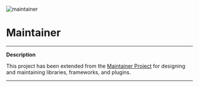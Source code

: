 ![maintainer](https://cdn.glitch.com/4e53cd53-db7a-4126-950a-47ec03902b02%2Fhacker.png?v=1591365090437)

# Maintainer
____
**Description**

This project has been extended from the <a href="https://glitch.com/edit/#!/maintainer" rel="noopener noreferrer">Maintainer Project</a> for designing and maintaining libraries, frameworks, and plugins.
____


